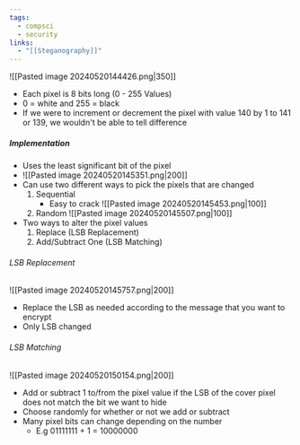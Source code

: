 ```yaml
---
tags:
  - compsci
  - security
links:
  - "[[Steganography]]"
---
```

![[Pasted image 20240520144426.png|350]]
- Each pixel is 8 bits long (0 - 255 Values)
- 0 = white and 255 = black
- If we were to increment or decrement the pixel with value 140 by 1 to 141 or 139, we wouldn't be able to tell difference
##### Implementation
- Uses the least significant bit of the pixel
- ![[Pasted image 20240520145351.png|200]]
- Can use two different ways to pick the pixels that are changed
	1. Sequential
		- Easy to crack
		![[Pasted image 20240520145453.png|100]]
	2. Random
		![[Pasted image 20240520145507.png|100]]
- Two ways to alter the pixel values
	1. Replace (LSB Replacement)
	2. Add/Subtract One (LSB Matching)
###### LSB Replacement
![[Pasted image 20240520145757.png|200]]
- Replace the LSB as needed according to the message that you want to encrypt
- Only LSB changed
###### LSB Matching
![[Pasted image 20240520150154.png|200]]
- Add or subtract 1 to/from the pixel value if the LSB of the cover pixel does not match the bit we want to hide
- Choose randomly for whether or not we add or subtract
- Many pixel bits can change depending on the number
	- E.g 01111111 + 1 = 10000000
